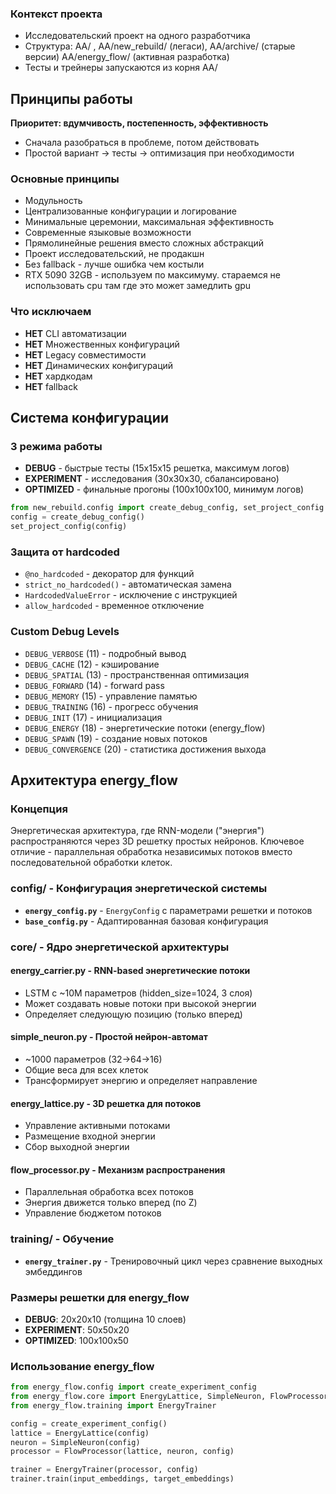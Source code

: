 ### Контекст проекта

- Исследовательский проект на одного разработчика
- Структура: AA/ , AA/new_rebuild/ (легаси), AA/archive/ (старые версии) AA/energy_flow/ (активная разработка)
- Тесты и трейнеры запускаются из корня AA/

## Принципы работы

**Приоритет: вдумчивость, постепенность, эффективность**

- Сначала разобраться в проблеме, потом действовать
- Простой вариант → тесты → оптимизация при необходимости

### Основные принципы

- Модульность
- Централизованные конфигурации и логирование
- Минимальные церемонии, максимальная эффективность
- Современные языковые возможности
- Прямолинейные решения вместо сложных абстракций
- Проект исследовательский, не продакшн
- Без fallback - лучше ошибка чем костыли
- RTX 5090 32GB - используем по максимуму. стараемся не использовать cpu там где это может замедлить gpu

### Что исключаем

- **НЕТ** CLI автоматизации
- **НЕТ** Множественных конфигураций
- **НЕТ** Legacy совместимости
- **НЕТ** Динамических конфигураций
- **НЕТ** хардкодам
- **НЕТ** fallback

## Система конфигурации

### 3 режима работы

- **DEBUG** - быстрые тесты (15x15x15 решетка, максимум логов)
- **EXPERIMENT** - исследования (30x30x30, сбалансировано)
- **OPTIMIZED** - финальные прогоны (100x100x100, минимум логов)

```python
from new_rebuild.config import create_debug_config, set_project_config
config = create_debug_config()
set_project_config(config)
```

### Защита от hardcoded

- `@no_hardcoded` - декоратор для функций
- `strict_no_hardcoded()` - автоматическая замена
- `HardcodedValueError` - исключение с инструкцией
- `allow_hardcoded` - временное отключение

### Custom Debug Levels

- `DEBUG_VERBOSE` (11) - подробный вывод
- `DEBUG_CACHE` (12) - кэширование
- `DEBUG_SPATIAL` (13) - пространственная оптимизация
- `DEBUG_FORWARD` (14) - forward pass
- `DEBUG_MEMORY` (15) - управление памятью
- `DEBUG_TRAINING` (16) - прогресс обучения
- `DEBUG_INIT` (17) - инициализация
- `DEBUG_ENERGY` (18) - энергетические потоки (energy_flow)
- `DEBUG_SPAWN` (19) - создание новых потоков
- `DEBUG_CONVERGENCE` (20) - статистика достижения выхода

## Архитектура energy_flow

### Концепция

Энергетическая архитектура, где RNN-модели ("энергия") распространяются через 3D решетку простых нейронов. Ключевое отличие - параллельная обработка независимых потоков вместо последовательной обработки клеток.

### config/ - Конфигурация энергетической системы

- **`energy_config.py`** - `EnergyConfig` с параметрами решетки и потоков
- **`base_config.py`** - Адаптированная базовая конфигурация

### core/ - Ядро энергетической архитектуры

#### energy_carrier.py - RNN-based энергетические потоки

- LSTM с ~10M параметров (hidden_size=1024, 3 слоя)
- Может создавать новые потоки при высокой энергии
- Определяет следующую позицию (только вперед)

#### simple_neuron.py - Простой нейрон-автомат

- ~1000 параметров (32→64→16)
- Общие веса для всех клеток
- Трансформирует энергию и определяет направление

#### energy_lattice.py - 3D решетка для потоков

- Управление активными потоками
- Размещение входной энергии
- Сбор выходной энергии

#### flow_processor.py - Механизм распространения

- Параллельная обработка всех потоков
- Энергия движется только вперед (по Z)
- Управление бюджетом потоков

### training/ - Обучение

- **`energy_trainer.py`** - Тренировочный цикл через сравнение выходных эмбеддингов

### Размеры решетки для energy_flow

- **DEBUG**: 20x20x10 (толщина 10 слоев)
- **EXPERIMENT**: 50x50x20
- **OPTIMIZED**: 100x100x50

### Использование energy_flow

```python
from energy_flow.config import create_experiment_config
from energy_flow.core import EnergyLattice, SimpleNeuron, FlowProcessor
from energy_flow.training import EnergyTrainer

config = create_experiment_config()
lattice = EnergyLattice(config)
neuron = SimpleNeuron(config)
processor = FlowProcessor(lattice, neuron, config)

trainer = EnergyTrainer(processor, config)
trainer.train(input_embeddings, target_embeddings)
```
